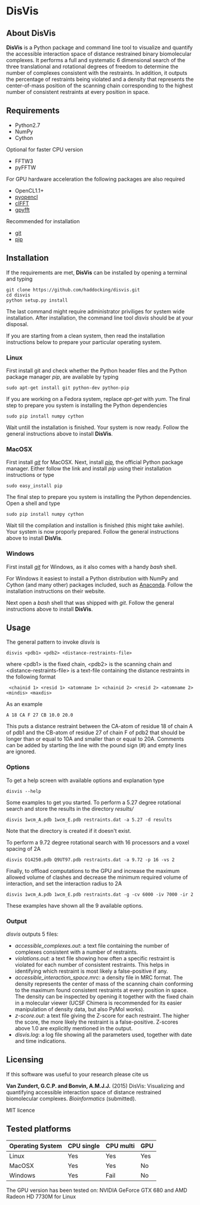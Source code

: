 # DisVis


## About DisVis

**DisVis** is a Python package and command line tool to visualize and quantify 
the accessible interaction space of distance restrained binary biomolecular complexes.
It performs a full and systematic 6 dimensional search of the three translational
and rotational degrees of freedom to determine the number of complexes consistent
with the restraints. In addition, it outputs the percentage of restraints being violated
and a density that represents the center-of-mass position of the scanning chain corresponding 
to the highest number of consistent restraints at every position in space.


## Requirements

* Python2.7
* NumPy
* Cython

Optional for faster CPU version

* FFTW3
* pyFFTW

For GPU hardware acceleration the following packages are also required

* OpenCL1.1+
* [pyopencl](https://github.com/pyopencl/pyopencl)
* [clFFT](https://github.com/clMathLibraries/clFFT)
* [gpyfft](https://github.com/geggo/gpyfft)

Recommended for installation

* [git](https://git-scm.com/download)
* [pip](https://pip.pypa.io/en/latest/installing.html)


## Installation

If the requirements are met, **DisVis** can be installed by opening a terminal
and typing

    git clone https://github.com/haddocking/disvis.git
    cd disvis
    python setup.py install

The last command might require administrator priviliges for system wide installation.
After installation, the command line tool *disvis* should be at your disposal.

If you are starting from a clean system, then read the installation instructions 
below to prepare your particular operating system.


### Linux

First install git and check whether the Python header files and the Python
package manager *pip*, are available by typing

    sudo apt-get install git python-dev python-pip

If you are working on a Fedora system, replace *apt-get* with *yum*.
The final step to prepare you system is installing the Python dependencies

    sudo pip install numpy cython

Wait untill the installation is finished.
Your system is now ready. Follow the general instructions above to install **DisVis**.


### MacOSX

First install [*git*](https://git-scm.com/download) for MacOSX.
Next, install [*pip*](https://pip.pypa.io/en/latest/installing.html), 
the official Python package manager. 
Either follow the link and install *pip* using
their installation instructions or type

    sudo easy_install pip

The final step to prepare you system is installing the Python dependencies.
Open a shell and type

    sudo pip install numpy cython

Wait till the compilation and installion is finished (this might take awhile).
Your system is now proporly prepared. Follow the general instructions above to install **DisVis**.


### Windows

First install [*git*](https://git-scm.com/download) for Windows, as it also comes
with a handy *bash* shell.

For Windows it easiest to install a Python distribution with NumPy and Cython
(and many other) packages included, such as [Anaconda](https://continuum.io/downloads).
Follow the installation instructions on their website.

Next open a *bash* shell that was shipped with *git*. Follow the general instructions
above to install **DisVis**.


## Usage

The general pattern to invoke *disvis* is

    disvis <pdb1> <pdb2> <distance-restraints-file>

where \<pdb1\> is the fixed chain, \<pdb2\> is the scanning chain and 
\<distance-restraints-file\> is a text-file
containing the distance restraints in the following format

     <chainid 1> <resid 1> <atomname 1> <chainid 2> <resid 2> <atomname 2> <mindis> <maxdis>

As an example
    
    A 18 CA F 27 CB 10.0 20.0

This puts a distance restraint between the CA-atom of residue 18 of 
chain A of pdb1 and the CB-atom of residue 27 of chain F of pdb2 that 
should be longer than or equal to 10A and smaller than or equal to 20A.
Comments can be added by starting the line with the pound sign (#) and empty
lines are ignored.


### Options

To get a help screen with available options and explanation type
            
    disvis --help

Some examples to get you started. To perform a 5.27 degree rotational search and store the results
in the directory *results/*

    disvis 1wcm_A.pdb 1wcm_E.pdb restraints.dat -a 5.27 -d results

Note that the directory is created if it doesn't exist.

To perform a 9.72 degree rotational search with 16 processors and a voxel spacing of 2A

    disvis O14250.pdb Q9UT97.pdb restraints.dat -a 9.72 -p 16 -vs 2

Finally, to offload computations to the GPU and increase the maximum allowed volume of clashes 
and decrease the minimum required volume of interaction, and set the interaction radius to 2A

    disvis 1wcm_A.pdb 1wcm_E.pdb restraints.dat -g -cv 6000 -iv 7000 -ir 2

These examples have shown all the 9 available options.


### Output

*disvis* outputs 5 files:

* *accessible_complexes.out*: a text file containing the number of complexes consistent with
a number of restraints. 
* *violations.out*: a text file showing how often a specific restraint is violated for each number
of consistent restraints. This helps in identifying which restraint is most likely a false-positive
if any.
* *accessible_interaction_space.mrc*: a density file in MRC format. The density represents the
center of mass of the scanning chain conforming to the maximum found consistent restraints at
every position in space. The density can be inspected by opening it together with the
fixed chain in a molecular viewer (UCSF Chimera is recommended for its easier manipulation of density
data, but also PyMol works).
* *z-score.out*: a text file giving the Z-score for each restraint. The higher the score, the more
likely the restraint is a false-positive. Z-scores above 1.0 are explicitly mentioned in the output.
* *disvis.log*: a log file showing all the parameters used, together with date and time indications.


Licensing
---------

If this software was useful to your research please cite us

**Van Zundert, G.C.P. and Bonvin, A.M.J.J.** (2015) DisVis: Visualizing and
quantifying accessible interaction space of distance restrained biomolecular complexes.
*Bioinformatics* (submitted).

MIT licence


## Tested platforms

| Operating System| CPU single | CPU multi | GPU |
| --------------- | ---------- | --------- | --- |
|Linux            | Yes        | Yes       | Yes |
|MacOSX           | Yes        | Yes       | No  |
|Windows          | Yes        | Fail      | No  |

The GPU version has been tested on:
NVIDIA GeForce GTX 680 and AMD Radeon HD 7730M for Linux
